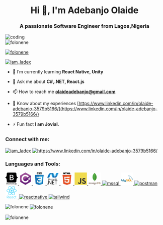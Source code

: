 <h1 align="center">Hi 👋, I'm Adebanjo Olaide</h1>
<h3 align="center">A passionate Software Engineer from Lagos,Nigeria</h3>

<img align="right" alt="coding" width="1000" src="https://cdn.dribbble.com/users/2657768/screenshots/15142663/media/68a68b784474d747eb0beec7106f393e.png">

<p align="left"> <img src="https://komarev.com/ghpvc/?username=folonene&label=Profile%20views&color=0e75b6&style=flat" alt="folonene" /> </p>

<p align="left"> <a href="https://github.com/ryo-ma/github-profile-trophy"><img src="https://github-profile-trophy.vercel.app/?username=folonene" alt="folonene" /></a> </p>

<p align="left"> <a href="https://twitter.com/iam_ladex" target="blank"><img src="https://img.shields.io/twitter/follow/iam_ladex?logo=twitter&style=for-the-badge" alt="iam_ladex" /></a> </p>

- 🌱 I’m currently learning **React Native, Unity**

- 💬 Ask me about **C#,.NET, React.js**

- 📫 How to reach me **olaideadebanjo@gmail.com**

- 📄 Know about my experiences [https://www.linkedin.com/in/olaide-adebanjo-3579b5166/](https://www.linkedin.com/in/olaide-adebanjo-3579b5166/)

- ⚡ Fun fact **I am Jovial.**

<h3 align="left">Connect with me:</h3>
<p align="left">
<a href="https://twitter.com/iam_ladex" target="blank"><img align="center" src="https://raw.githubusercontent.com/rahuldkjain/github-profile-readme-generator/master/src/images/icons/Social/twitter.svg" alt="iam_ladex" height="30" width="40" /></a>
<a href="https://linkedin.com/in/https://www.linkedin.com/in/olaide-adebanjo-3579b5166/" target="blank"><img align="center" src="https://raw.githubusercontent.com/rahuldkjain/github-profile-readme-generator/master/src/images/icons/Social/linked-in-alt.svg" alt="https://www.linkedin.com/in/olaide-adebanjo-3579b5166/" height="30" width="40" /></a>
</p>

<h3 align="left">Languages and Tools:</h3>
<p align="left"> <a href="https://getbootstrap.com" target="_blank" rel="noreferrer"> <img src="https://raw.githubusercontent.com/devicons/devicon/master/icons/bootstrap/bootstrap-plain-wordmark.svg" alt="bootstrap" width="40" height="40"/> </a> <a href="https://www.w3schools.com/cs/" target="_blank" rel="noreferrer"> <img src="https://raw.githubusercontent.com/devicons/devicon/master/icons/csharp/csharp-original.svg" alt="csharp" width="40" height="40"/> </a> <a href="https://www.w3schools.com/css/" target="_blank" rel="noreferrer"> <img src="https://raw.githubusercontent.com/devicons/devicon/master/icons/css3/css3-original-wordmark.svg" alt="css3" width="40" height="40"/> </a> <a href="https://dotnet.microsoft.com/" target="_blank" rel="noreferrer"> <img src="https://raw.githubusercontent.com/devicons/devicon/master/icons/dot-net/dot-net-original-wordmark.svg" alt="dotnet" width="40" height="40"/> </a> <a href="https://www.w3.org/html/" target="_blank" rel="noreferrer"> <img src="https://raw.githubusercontent.com/devicons/devicon/master/icons/html5/html5-original-wordmark.svg" alt="html5" width="40" height="40"/> </a> <a href="https://developer.mozilla.org/en-US/docs/Web/JavaScript" target="_blank" rel="noreferrer"> <img src="https://raw.githubusercontent.com/devicons/devicon/master/icons/javascript/javascript-original.svg" alt="javascript" width="40" height="40"/> </a> <a href="https://www.mongodb.com/" target="_blank" rel="noreferrer"> <img src="https://raw.githubusercontent.com/devicons/devicon/master/icons/mongodb/mongodb-original-wordmark.svg" alt="mongodb" width="40" height="40"/> </a> <a href="https://www.microsoft.com/en-us/sql-server" target="_blank" rel="noreferrer"> <img src="https://www.svgrepo.com/show/303229/microsoft-sql-server-logo.svg" alt="mssql" width="40" height="40"/> </a> <a href="https://www.mysql.com/" target="_blank" rel="noreferrer"> <img src="https://raw.githubusercontent.com/devicons/devicon/master/icons/mysql/mysql-original-wordmark.svg" alt="mysql" width="40" height="40"/> </a> <a href="https://postman.com" target="_blank" rel="noreferrer"> <img src="https://www.vectorlogo.zone/logos/getpostman/getpostman-icon.svg" alt="postman" width="40" height="40"/> </a> <a href="https://reactjs.org/" target="_blank" rel="noreferrer"> <img src="https://raw.githubusercontent.com/devicons/devicon/master/icons/react/react-original-wordmark.svg" alt="react" width="40" height="40"/> </a> <a href="https://reactnative.dev/" target="_blank" rel="noreferrer"> <img src="https://reactnative.dev/img/header_logo.svg" alt="reactnative" width="40" height="40"/> </a> <a href="https://tailwindcss.com/" target="_blank" rel="noreferrer"> <img src="https://www.vectorlogo.zone/logos/tailwindcss/tailwindcss-icon.svg" alt="tailwind" width="40" height="40"/> </a> </p>

<p><img align="left" src="https://github-readme-stats.vercel.app/api/top-langs?username=folonene&show_icons=true&locale=en&layout=compact" alt="folonene" /></p>

<p>&nbsp;<img align="center" src="https://github-readme-stats.vercel.app/api?username=folonene&show_icons=true&locale=en" alt="folonene" /></p>

<p><img align="center" src="https://github-readme-streak-stats.herokuapp.com/?user=folonene&" alt="folonene" /></p>
